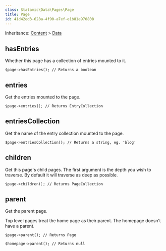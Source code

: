 ```yaml
---
class: Statamic\Data\Pages\Page
title: Page
id: 41d42ed3-628a-4f90-a7ef-e1b81e970808
---
```

Inheritance: [Content](/addons/classes/content) > [Data](/addons/classes/data)

## hasEntries

Whether this page has a collection of entries mounted to it.

```
$page->hasEntries(); // Returns a boolean
```

## entries

Get the entries mounted to the page.

```
$page->entries(); // Returns EntryCollection
```

## entriesCollection

Get the name of the entry collection mounted to the page.

```
$page->entriesCollection(); // Returns a string, eg. 'blog'
```

## children

Get this page's child pages. The first argument is the depth you wish to traverse. By default it will traverse as deep
as possible.

```
$page->children(); // Returns PageCollection
```

## parent

Get the parent page.

Top level pages treat the home page as their parent. The homepage doesn't have a parent.

```
$page->parent(); // Returns Page
```
```
$homepage->parent(); // Returns null
```
